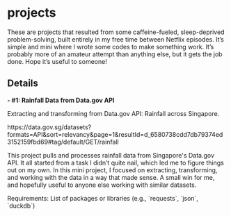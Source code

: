 # projects
These are projects that resulted from some caffeine-fueled, sleep-deprived problem-solving, built entirely in my free time between Netflix episodes. It’s simple and mini where I wrote some codes to make something work. It’s probably more of an amateur attempt than anything else, but it gets the job done. Hope it’s useful to someone!

## Details

<p><b>- #1: Rainfall Data from Data.gov API</b></p>
<p>Extracting and transforming from Data.gov API: Rainfall across Singapore.</p>
<p>https://data.gov.sg/datasets?formats=API&sort=relevancy&page=1&resultId=d_6580738cdd7db79374ed3152159fbd69#tag/default/GET/rainfall</p>
<p>This project pulls and processes rainfall data from Singapore's Data.gov API. It all started from a task I didn’t quite nail, which led me to figure things out on my own.
In this mini project, I focused on extracting, transforming, and working with the data in a way that made sense.
A small win for me, and hopefully useful to anyone else working with similar datasets.</p>
<p>Requirements: List of packages or libraries (e.g., `requests`, `json`, `duckdb`)</p>
